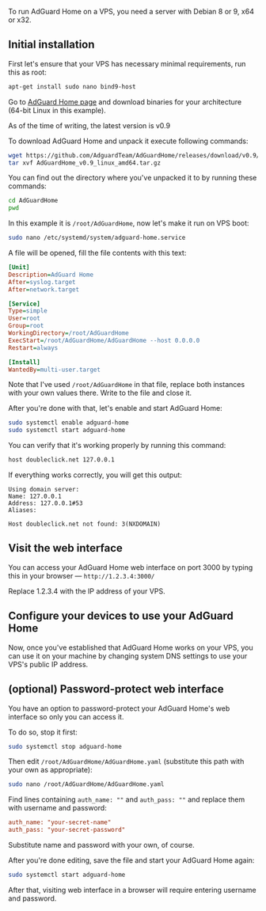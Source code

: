 To run AdGuard Home on a VPS, you need a server with Debian 8 or 9, x64 or x32.

## Initial installation

First let's ensure that your VPS has necessary minimal requirements, run this as root:
```bash
apt-get install sudo nano bind9-host
```

Go to [AdGuard Home page](https://github.com/AdguardTeam/AdGuardHome#installation) and download binaries for your architecture (64-bit Linux in this example).

As of the time of writing, the latest version is v0.9

To download AdGuard Home and unpack it execute following commands:
```bash
wget https://github.com/AdguardTeam/AdGuardHome/releases/download/v0.9/AdGuardHome_v0.9_linux_amd64.tar.gz
tar xvf AdGuardHome_v0.9_linux_amd64.tar.gz
```

You can find out the directory where you've unpacked it to by running these commands:
```bash
cd AdGuardHome
pwd
```

In this example it is `/root/AdGuardHome`, now let's make it run on VPS boot:
```bash
sudo nano /etc/systemd/system/adguard-home.service
```

A file will be opened, fill the file contents with this text:
```ini
[Unit]
Description=AdGuard Home
After=syslog.target
After=network.target

[Service]
Type=simple
User=root
Group=root
WorkingDirectory=/root/AdGuardHome
ExecStart=/root/AdGuardHome/AdGuardHome --host 0.0.0.0
Restart=always

[Install]
WantedBy=multi-user.target
```

Note that I've used `/root/AdGuardHome` in that file, replace both instances with your own values there. Write to the file and close it.

After you're done with that, let's enable and start AdGuard Home:
```bash
sudo systemctl enable adguard-home
sudo systemctl start adguard-home
```

You can verify that it's working properly by running this command:
```bash
host doubleclick.net 127.0.0.1
```

If everything works correctly, you will get this output:
```
Using domain server:
Name: 127.0.0.1
Address: 127.0.0.1#53
Aliases:

Host doubleclick.net not found: 3(NXDOMAIN)
```

## Visit the web interface
You can access your AdGuard Home web interface on port 3000 by typing this in your browser — `http://1.2.3.4:3000/`

Replace 1.2.3.4 with the IP address of your VPS.

## Configure your devices to use your AdGuard Home

Now, once you've established that AdGuard Home works on your VPS, you can use it on your machine by changing system DNS settings to use your VPS's public IP address.

## (optional) Password-protect web interface

You have an option to password-protect your AdGuard Home's web interface so only you can access it.

To do so, stop it first:
```bash
sudo systemctl stop adguard-home
```

Then edit `/root/AdGuardHome/AdGuardHome.yaml` (substitute this path with your own as appropriate):
```bash
sudo nano /root/AdGuardHome/AdGuardHome.yaml
```

Find lines containing `auth_name: ""` and `auth_pass: ""` and replace them with username and password:
```ini
auth_name: "your-secret-name"
auth_pass: "your-secret-password"
```

Substitute name and password with your own, of course.

After you're done editing, save the file and start your AdGuard Home again:
```bash
sudo systemctl start adguard-home
```

After that, visiting web interface in a browser will require entering username and password.